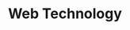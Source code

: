 ---
title: "Web Technology"

description: "a website by Morgan Murrah"
# 1. To ensure Netlify triggers a build on our exampleSite instance, we need to change a file in the exampleSite directory.
theme_version: '2.8.2'
# cascade:
#   featured_image: '/images/gohugo-default-sample-hero-image.jpg'
featured_image: '/flagofbellingham.svg'
background: 'whitesmoke'
text_color: 'black'
# featured_image: '/bellingham.jpg'
---